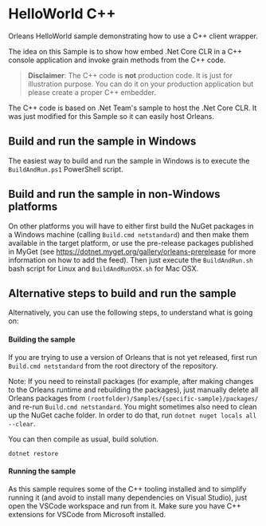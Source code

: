 # HelloWorld C++
Orleans HelloWorld sample demonstrating how to use a C++ client wrapper.

The idea on this Sample is to show how embed .Net Core CLR in a C++ console application and invoke grain methods from the C++ code.

> **Disclaimer**: The C++ code is **not** production code. It is just for illustration purpose. You can do it on your production application but please create a proper C++ embedder.

The C++ code is based on .Net Team's sample to host the .Net Core CLR. It was just modified for this Sample so it can easily host Orleans.

## Build and run the sample in Windows
The easiest way to build and run the sample in Windows is to execute the `BuildAndRun.ps1` PowerShell script.

## Build and run the sample in non-Windows platforms
On other platforms you will have to either first build the NuGet packages in a Windows machine (calling `Build.cmd netstandard`) and then make them available in the target platform, 
or use the pre-release packages published in MyGet (see https://dotnet.myget.org/gallery/orleans-prerelease for more information on how to add the feed).
Then just execute the `BuildAndRun.sh` bash script for Linux and `BuildAndRunOSX.sh` for Mac OSX.

## Alternative steps to build and run the sample
Alternatively, you can use the following steps, to understand what is going on:

#### Building the sample
If you are trying to use a version of Orleans that is not yet released, first run `Build.cmd netstandard` from the root directory of the repository.

Note: If you need to reinstall packages (for example, after making changes to the Orleans runtime and rebuilding the packages), just manually delete all Orleans packages from `(rootfolder)/Samples/{specific-sample}/packages/` and re-run `Build.cmd netstandard`. You might sometimes also need to clean up the NuGet cache folder. In order to do that, run `dotnet nuget locals all --clear`.

You can then compile as usual, build solution.

```
dotnet restore
```

#### Running the sample
As this sample requires some of the C++ tooling installed and to simplify running it (and avoid to install many dependencies on Visual Studio), just open the VSCode workspace and run from it. Make sure you have C++ extensions for VSCode from Microsoft installed.
